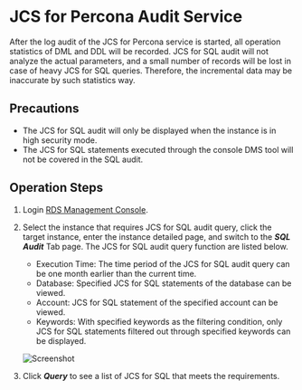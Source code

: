 # JCS for Percona Audit Service
After the log audit of the JCS for Percona service is started, all operation statistics of DML and DDL will be recorded.
JCS for SQL audit will not analyze the actual parameters, and a small number of records will be lost in case of heavy JCS for SQL queries. Therefore, the incremental data may be inaccurate by such statistics way.

## Precautions
* The JCS for SQL audit will only be displayed when the instance is in high security mode.
* The JCS for SQL statements executed through the console DMS tool will not be covered in the SQL audit. 

## Operation Steps
1. Login [RDS Management Console](https://rds-console.jdcloud.com/database).  
2. Select the instance that requires JCS for SQL audit query, click the target instance, enter the instance detailed page, and switch to the ***SQL Audit*** Tab page. The JCS for SQL audit query function are listed below.  
    * Execution Time: The time period of the JCS for SQL audit query can be one month earlier than the current time.
    * Database: Specified JCS for SQL statements of the database can be viewed.
    * Account: JCS for SQL statement of the specified account can be viewed.
    * Keywords: With specified keywords as the filtering condition, only JCS for SQL statements filtered out through specified keywords can be displayed.

    ![Screenshot](https://img1.jcloudcs.com/cms/0fb72d45-8e54-4ef9-a4c1-a1af3b66421020180319113956.png)

3. Click ***Query*** to see a list of JCS for SQL that meets the requirements.
